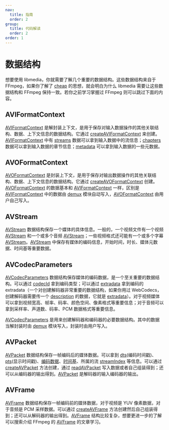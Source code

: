 ```yaml
---
nav:
  title: 指南
  order: 2
group:
  title: 代码解读
  order: 2
order: 1
---
```


# 数据结构

想要使用 libmedia，你就需要了解几个重要的数据结构。这些数据结构来自于 FFmpeg，如果你了解了 [cheap](https://github.com/zhaohappy/cheap) 的思想，就会明白为什么 libmedia 需要让这些数据结构和 FFmpeg 保持一致。若你之前学习掌握过 FFmpeg 则可以跳过下面的内容。

## AVIFormatContext

[AVIFormatContext](https://zhaohappy.github.io/libmedia/docs/libmedia_api/interfaces/avformat_AVFormatContext.AVIFormatContext.html) 是解封装上下文，是用于保存对输入数据操作的其他关联结构、数据、上下文信息的数据结构。它通过 [createAVIFormatContext](https://zhaohappy.github.io/libmedia/docs/libmedia_api/functions/avformat_AVFormatContext.createAVIFormatContext.html) 来创建。[AVIFormatContext](https://zhaohappy.github.io/libmedia/docs/libmedia_api/interfaces/avformat_AVFormatContext.AVIFormatContext.html) 中有 [streams](https://zhaohappy.github.io/libmedia/docs/libmedia_api/interfaces/avformat_AVFormatContext.AVIFormatContext.html#streams) 数据可以拿到输入数据中的流信息；[chapters](https://zhaohappy.github.io/libmedia/docs/libmedia_api/interfaces/avformat_AVFormatContext.AVIFormatContext.html#chapters) 数据可以拿到输入数据的章节信息；[metadata](https://zhaohappy.github.io/libmedia/docs/libmedia_api/interfaces/avformat_AVFormatContext.AVIFormatContext.html#metadata) 可以拿到输入数据的一些元数据。

## AVOFormatContext

[AVOFormatContext](https://zhaohappy.github.io/libmedia/docs/libmedia_api/interfaces/avformat_AVFormatContext.AVOFormatContext.html) 是封装上下文，是用于保存对输出数据操作的其他关联结构、数据、上下文信息的数据结构。它通过 [createAVOFormatContext](https://zhaohappy.github.io/libmedia/docs/libmedia_api/functions/avformat_AVFormatContext.createAVOFormatContext.html) 创建。[AVOFormatContext](https://zhaohappy.github.io/libmedia/docs/libmedia_api/interfaces/avformat_AVFormatContext.AVOFormatContext.html)  的数据基本和 [AVIFormatContext](https://zhaohappy.github.io/libmedia/docs/libmedia_api/interfaces/avformat_AVFormatContext.AVIFormatContext.html) 一样，区别是 [AVIFormatContext](https://zhaohappy.github.io/libmedia/docs/libmedia_api/interfaces/avformat_AVFormatContext.AVIFormatContext.html) 中的数据由 [demux](https://zhaohappy.github.io/libmedia/docs/libmedia_api/modules/avformat_demux.html) 模块自动写入，[AVOFormatContext](https://zhaohappy.github.io/libmedia/docs/libmedia_api/interfaces/avformat_AVFormatContext.AVOFormatContext.html) 由用户自己写入。

## AVStream

[AVStream](https://zhaohappy.github.io/libmedia/docs/libmedia_api/classes/avutil_AVStream.AVStream.html) 数据结构保存一个媒体的具体信息。一般的，一个视频文件有一个视频 [AVStream](https://zhaohappy.github.io/libmedia/docs/libmedia_api/classes/avutil_AVStream.AVStream.html) 和一个或多个音频 [AVStream](https://zhaohappy.github.io/libmedia/docs/libmedia_api/classes/avutil_AVStream.AVStream.html)；一些视频格式还可能有一个或多个字幕 [AVStream](https://zhaohappy.github.io/libmedia/docs/libmedia_api/classes/avutil_AVStream.AVStream.html)。[AVStream](https://zhaohappy.github.io/libmedia/docs/libmedia_api/classes/avutil_AVStream.AVStream.html) 中保存有媒体的编码信息，开始时间，时长、媒体元数据、时间基等重要数据。

## AVCodecParameters

[AVCodecParameters](https://zhaohappy.github.io/libmedia/docs/libmedia_api/classes/avutil_struct_avcodecparameters.AVCodecParameters.html) 数据结构保存媒体的编码数据，是一个至关重要的数据结构。可以通过 [codecId](https://zhaohappy.github.io/libmedia/docs/libmedia_api/classes/avutil_struct_avcodecparameters.AVCodecParameters.html#codecid) 拿到编码类型；可以通过 [extradata](https://zhaohappy.github.io/libmedia/docs/libmedia_api/classes/avutil_struct_avcodecparameters.AVCodecParameters.html#extradata) 拿到编码的 extradata（一个对创建解码器非常重要的数据结构，如果你用过 WebCodecs，创建解码器需要传一个 [description](https://developer.mozilla.org/en-US/docs/Web/API/VideoDecoder/configure#description) 的数据，它就是 [extradata](https://zhaohappy.github.io/libmedia/docs/libmedia_api/classes/avutil_struct_avcodecparameters.AVCodecParameters.html#extradata)）。对于视频媒体可以拿到视频宽高、帧率、码率、颜色空间、像素格式等重要信息；对于音频可以拿到采样率、声道数、码率、PCM 数据格式等重要信息。

[AVCodecParameters](https://zhaohappy.github.io/libmedia/docs/libmedia_api/classes/avutil_struct_avcodecparameters.AVCodecParameters.html) 是用来创建解码器和编码器的必要数据结构。其中的数据当解封装时由 [demux](https://zhaohappy.github.io/libmedia/docs/libmedia_api/modules/avformat_demux.html) 模块写入，封装时由用户写入。

## AVPacket

[AVPacket](https://zhaohappy.github.io/libmedia/docs/libmedia_api/classes/avutil_struct_avpacket.AVPacket.html) 数据结构保存一帧编码后的媒体数据。可以拿到 [dts](https://zhaohappy.github.io/libmedia/docs/libmedia_api/classes/avutil_struct_avpacket.AVPacket.html#dts)(编码时间戳)、[pts](https://zhaohappy.github.io/libmedia/docs/libmedia_api/classes/avutil_struct_avpacket.AVPacket.html#pts)(显示时间戳)、[编码数据](https://zhaohappy.github.io/libmedia/docs/libmedia_api/classes/avutil_struct_avpacket.AVPacket.html#buf)、[时间基](https://zhaohappy.github.io/libmedia/docs/libmedia_api/classes/avutil_struct_avpacket.AVPacket.html#timebase)、所属的流 [streamIndex](https://zhaohappy.github.io/libmedia/docs/libmedia_api/classes/avutil_struct_avpacket.AVPacket.html#streamindex) 等信息。可以通过 [createAVPacket](https://zhaohappy.github.io/libmedia/docs/libmedia_api/functions/avutil_util_avpacket.createAVPacket.html) 方法创建，通过 [readAVPacket](https://zhaohappy.github.io/libmedia/docs/libmedia_api/functions/avformat_demux.readAVPacket.html) 写入数据或者自己组装得到；还可以从编码器的输出得到。[AVPacket](https://zhaohappy.github.io/libmedia/docs/libmedia_api/classes/avutil_struct_avpacket.AVPacket.html) 是解码器的输入编码器的输出。

## AVFrame

[AVFrame](https://zhaohappy.github.io/libmedia/docs/libmedia_api/classes/avutil_struct_avframe.AVFrame.html) 数据结构保存一帧编码前的媒体数据，对于视频是 YUV 像素数据，对于音频是 PCM 采样数据。可以通过 [createAVFrame](https://zhaohappy.github.io/libmedia/docs/libmedia_api/functions/avutil_util_avframe.createAVFrame.html) 方法创建然后自己组装得到；还可以从解码器的输出得到。[AVFrame](https://zhaohappy.github.io/libmedia/docs/libmedia_api/classes/avutil_struct_avframe.AVFrame.html) 结构比较复杂，想要更进一步的了解可以搜索介绍 FFmpeg 的 [AVFrame](https://zhaohappy.github.io/libmedia/docs/libmedia_api/classes/avutil_struct_avframe.AVFrame.html) 的文章学习。



